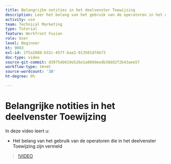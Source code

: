 ```yaml
---
title: Belangrijke notities in het deelvenster Toewijzing
description: Leer het belang van het gebruik van de operatoren in het deelvenster Toewijzing in [!DNL Adobe Workfront Fusion].
activity: use
team: Technical Marketing
type: Tutorial
feature: Workfront Fusion
role: User
level: Beginner
kt: 9003
exl-id: 2f5a2088-b32c-457f-baa1-913501d74b73
doc-type: video
source-git-commit: d39754b619e526e1a869deedb38dd2f2b43aee57
workflow-type: tm+mt
source-wordcount: '38'
ht-degree: 0%

---
```


# Belangrijke notities in het deelvenster Toewijzing

In deze video leert u:

* Het belang van het gebruik van de operatoren die in het deelvenster Toewijzing zijn vermeld

>[!VIDEO](https://video.tv.adobe.com/v/335263/?quality=12)
